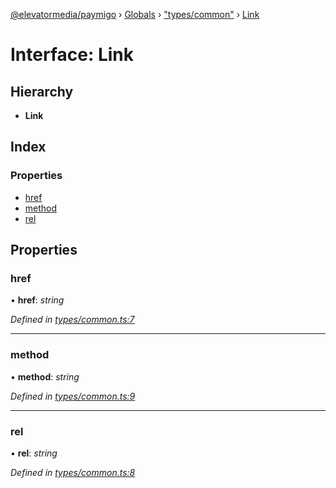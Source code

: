[@elevatormedia/paymigo](../README.md) › [Globals](../globals.md) › ["types/common"](../modules/_types_common_.md) › [Link](_types_common_.link.md)

# Interface: Link

## Hierarchy

-   **Link**

## Index

### Properties

-   [href](_types_common_.link.md#href)
-   [method](_types_common_.link.md#method)
-   [rel](_types_common_.link.md#rel)

## Properties

### href

• **href**: _string_

_Defined in [types/common.ts:7](https://github.com/ELEVATORmedia/paymigo/blob/56771c5/src/types/common.ts#L7)_

---

### method

• **method**: _string_

_Defined in [types/common.ts:9](https://github.com/ELEVATORmedia/paymigo/blob/56771c5/src/types/common.ts#L9)_

---

### rel

• **rel**: _string_

_Defined in [types/common.ts:8](https://github.com/ELEVATORmedia/paymigo/blob/56771c5/src/types/common.ts#L8)_
